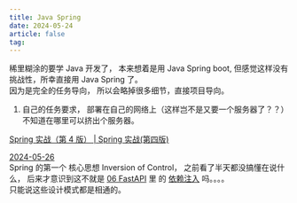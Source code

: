 ```yaml
---
title: Java Spring
date: 2024-05-24
article: false
tag:
---
```


稀里糊涂的要学 Java 开发了， 本来想着是用 Java Spring boot, 但感觉这样没有挑战性，所幸直接用 Java Spring 了。  
因为是完全的任务导向， 所以会略掉很多细节，直接项目导向。
1. 自己的任务要求， 部署在自己的网络上（这样岂不是又要一个服务器了？？）不知道在哪里可以挤出个服务器。

[Spring 实战（第 4 版） | Spring 实战(第四版)](https://potoyang.gitbook.io/spring-in-action-v4)

[2024-05-26](../../../../10IMYMEMINE/日记/2024-05-26)  
Spring 的第一个 核心思想 Inversion of Control， 之前看了半天都没搞懂在说什么， 后来才意识到这不就是 [06 FastAPI](../../02%20Python/06%20FastAPI/06%20FastAPI) 里 的 [依赖注入](../../02%20Python/06%20FastAPI/03%20依赖注入.md#) 吗。。。。  
只能说这些设计模式都是相通的。
